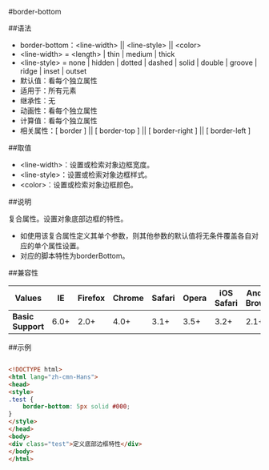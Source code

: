 #border-bottom

##语法

- border-bottom：&lt;line-width&gt; || &lt;line-style&gt; || &lt;color&gt;
- &lt;line-width&gt; = &lt;length&gt; | thin | medium | thick
- &lt;line-style&gt; = none | hidden | dotted | dashed | solid | double | groove | ridge | inset | outset
- 默认值：看每个独立属性
- 适用于：所有元素
- 继承性：无
- 动画性：看每个独立属性
- 计算值：看每个独立属性
- 相关属性：[ border ] || [ border-top ] || [ border-right ] || [ border-left ]


##取值

- &lt;line-width&gt;：设置或检索对象边框宽度。
- &lt;line-style&gt;：设置或检索对象边框样式。
- &lt;color&gt;：设置或检索对象边框颜色。


##说明

复合属性。设置对象底部边框的特性。

- 如使用该复合属性定义其单个参数，则其他参数的默认值将无条件覆盖各自对应的单个属性设置。
- 对应的脚本特性为borderBottom。


##兼容性


<table class="compatible">
<thead>
	<tr>
		<th>Values</th>
		<th>IE</th>
		<th>Firefox</th>
		<th>Chrome</th>
		<th>Safari</th>
		<th>Opera</th>
		<th>iOS Safari</th>
		<th>Android Browser</th>
		<th>Android Chrome</th>
	</tr>
</thead>
<tbody>
	<tr>
		<td><strong>Basic Support</strong></td>
		<td class="support">6.0+</td>
		<td class="support">2.0+</td>
		<td class="support">4.0+</td>
		<td class="support">3.1+</td>
		<td class="support">3.5+</td>
		<td class="support">3.2+</td>
		<td class="support">2.1+</td>
		<td class="support">18.0+</td>
	</tr>
</tbody>
</table>




##示例

```html

<!DOCTYPE html>
<html lang="zh-cmn-Hans">
<head>
<style>
.test {
	border-bottom: 5px solid #000;
}
</style>
</head>
<body>
<div class="test">定义底部边框特性</div>
</body>
</html>

```
